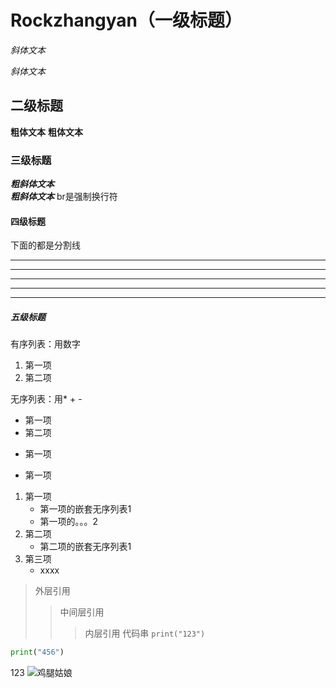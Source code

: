 # Rockzhangyan（一级标题）
  *斜体文本*
  
  _斜体文本_
## 二级标题
**粗体文本**
__粗体文本__
### 三级标题
***粗斜体文本*** <br> ___粗斜体文本___
br是强制换行符
#### 四级标题
下面的都是分割线
***
* * *
*****
- - -
-------
##### 五级标题
有序列表：用数字
1. 第一项
2. 第二项

无序列表：用* + -
* 第一项
* 第二项
+ 第一项
- 第一项

1. 第一项
     * 第一项的嵌套无序列表1
     * 第一项的。。。2
2. 第二项
     - 第二项的嵌套无序列表1
4. 第三项
     + xxxx
  
> 外层引用
> > 中间层引用
> > > 内层引用
> > > 代码串
`print("123")`
> > >
 ```python
print("456")
```

[百度]: (https://www.baidu.com/)

123
![鸡腿姑娘](jitui.png)





